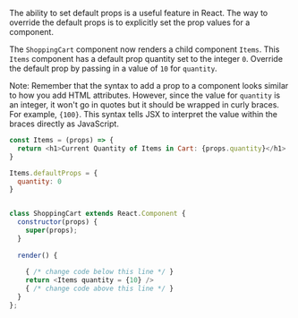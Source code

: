 The ability to set default props is a useful feature in React. 
The way to override the default props is to explicitly set the prop values for a component.


The `ShoppingCart` component now renders a child component `Items`. 
This `Items` component has a default prop quantity set to the integer `0`. 
Override the default prop by passing in a value of `10` for `quantity`.

Note: Remember that the syntax to add a prop to a component looks similar to how you add HTML attributes. 
However, since the value for `quantity` is an integer, it won't go in quotes but it should be wrapped in curly braces. 
For example, `{100}`. 
This syntax tells JSX to interpret the value within the braces directly as JavaScript.

```js
const Items = (props) => {
  return <h1>Current Quantity of Items in Cart: {props.quantity}</h1>
}

Items.defaultProps = {
  quantity: 0
}


class ShoppingCart extends React.Component {
  constructor(props) {
    super(props);
  }
 
  render() {
     
    { /* change code below this line */ }
    return <Items quantity = {10} />
    { /* change code above this line */ }
  }
};
